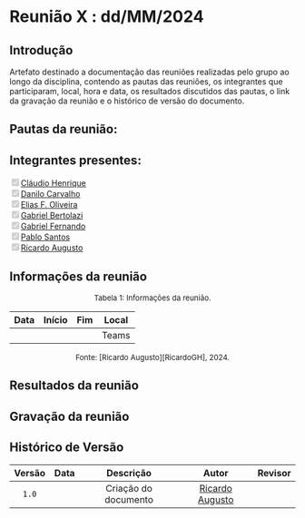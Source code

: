 # Reunião X : dd/MM/2024

## Introdução

Artefato destinado a documentação das reuniões realizadas pelo grupo ao longo da disciplina, contendo as pautas das reuniões, os integrantes que participaram, local, hora e data, os resultados discutidos das pautas, o link da gravação da reunião e o histórico de versão do documento. 

## Pautas da reunião:



## Integrantes presentes:

<label><input type="checkbox" checked disabled>[Cláudio Henrique][ClaudioGH]</label><br>
<label><input type="checkbox" checked disabled>[Danilo Carvalho][DaniloGH]</label><br>
<label><input type="checkbox" checked disabled>[Elias F. Oliveira][EliasGH]</label><br>
<label><input type="checkbox" checked disabled>[Gabriel Bertolazi][GabrielBGH]</label><br>
<label><input type="checkbox" checked disabled>[Gabriel Fernando][GabrielFGH]</label><br>
<label><input type="checkbox" checked disabled>[Pablo Santos][PabloGH]</label><br>
<label><input type="checkbox" checked disabled>[Ricardo Augusto][RicardoGH]</label><br>

## Informações da reunião

<font size="2" >
<p style="text-align: center"> Tabela 1: Informações da reunião. </p>
</font>
<center>
 
| Data | Início | Fim | Local |
|:-:|:-:|:-:|:-:|
|  | |  | Teams |

</center>
<font size="2"><p style="text-align: center">
    Fonte: [Ricardo Augusto][RicardoGH], 2024.
</p></font>

## Resultados da reunião
 


## Gravação da reunião



## Histórico de Versão

| Versão | Data | Descrição | Autor | Revisor
|:-:|:-:|:-:|:-:|:-:|
|`1.0`|  | Criação do documento| [Ricardo Augusto][RicardoGH] |  |

[ClaudioGH]: https://github.com/claudiohsc
[DaniloGH]: https://github.com/Danilo-Carvalho-Antunes
[EliasGH]: https://github.com/EliasOliver21
[GabrielBGH]: https://github.com/Bertolazi
[GabrielFGH]: https://github.com/MMcLovin
[PabloGH]: https://github.com/pabloheika
[RicardoGH]: https://www.github.com/avmricardo
